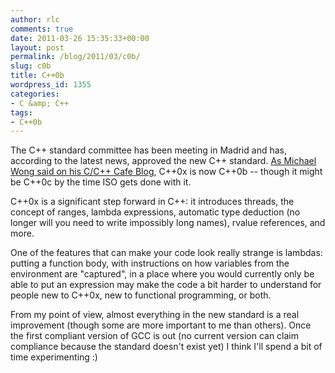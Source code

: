 ```yaml
---
author: rlc
comments: true
date: 2011-03-26 15:35:33+00:00
layout: post
permalink: /blog/2011/03/c0b/
slug: c0b
title: C++0b
wordpress_id: 1355
categories:
- C &amp; C++
tags:
- C++0b
---
```


The C++ standard committee has been meeting in Madrid and has, according to the latest news, approved the new C++ standard. [As Michael Wong said on his C/C++ Cafe Blog](https://www.ibm.com/developerworks/mydeveloperworks/blogs/5894415f-be62-4bc0-81c5-3956e82276f3/entry/the_c_0x_standard_has_been_approved_to_ship23?lang=en), C++0x is now C++0b -- though it might be C++0c by the time ISO gets done with it.
<!--more-->
C++0x is a significant step forward in C++: it introduces threads, the concept of ranges, lambda expressions, automatic type deduction (no longer will you need to write impossibly long names), rvalue references, and more.

One of the features that can make your code look really strange is lambdas: putting a function body, with instructions on how variables from the environment are "captured", in a place where you would currently only be able to put an expression may make the code a bit harder to understand for people new to C++0x, new to functional programming, or both.

From my point of view, almost everything in the new standard is a real improvement (though some are more important to me than others). Once the first compliant version of GCC is out (no current version can claim compliance because the standard doesn't exist yet) I think I'll spend a bit of time experimenting :)
